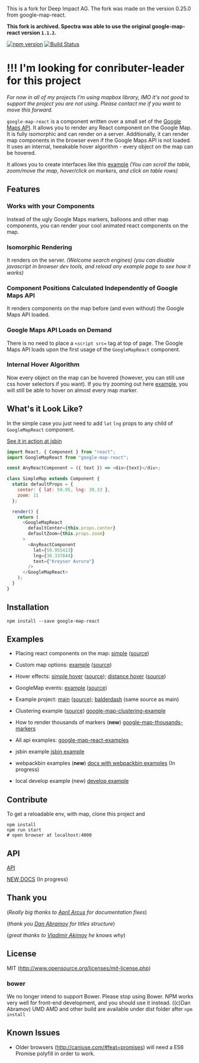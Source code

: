 This is a fork for Deep Impact AG. The fork was made on the version 0.25.0 from google-map-react.

**This fork is archived. Spectra was able to use the original google-map-react version `1.1.2`.**

[![npm version](https://badge.fury.io/js/google-map-react.svg)](http://badge.fury.io/js/google-map-react)
[![Build Status](https://travis-ci.org/istarkov/google-map-react.svg?branch=master)](https://travis-ci.org/istarkov/google-map-react)

# !!! I'm looking for conributer-leader for this project

_For now in all of my projects I'm using mapbox library, IMO it's not good to support the project you are not using. Please contact me if you want to move this forward._

`google-map-react` is a component written over a small set of the [Google Maps API](https://developers.google.com/maps/). It allows you to render any React component on the Google Map. It is fully isomorphic and can render on a server. Additionally, it can render map components in the browser even if the Google Maps API is not loaded. It uses an internal, tweakable hover algorithm - every object on the map can be hovered.

It allows you to create interfaces like this [example](http://istarkov.github.io/google-map-react/map/main) _(You can scroll the table, zoom/move the map, hover/click on markers, and click on table rows)_

## Features

### Works with your Components

Instead of the ugly Google Maps markers, balloons and other map components, you can render your cool animated react components on the map.

### Isomorphic Rendering

It renders on the server. _(Welcome search engines)_ _(you can disable javascript in browser dev tools, and reload any example page to see how it works)_

### Component Positions Calculated Independently of Google Maps API

It renders components on the map before (and even without) the Google Maps API loaded.

### Google Maps API Loads on Demand

There is no need to place a `<script src=` tag at top of page. The Google Maps API loads upon the first usage of the `GoogleMapReact` component.

### Internal Hover Algorithm

Now every object on the map can be hovered (however, you can still use css hover selectors if you want). If you try zooming out here [example](http://istarkov.github.io/google-map-react/map/main), you will still be able to hover on almost every map marker.

## What's it Look Like?

In the simple case you just need to add `lat` `lng` props to any child of `GoogleMapReact` component.

[See it in action at jsbin](https://jsbin.com/gaxapezowo/1/edit?js,output)

```javascript
import React, { Component } from "react";
import GoogleMapReact from "google-map-react";

const AnyReactComponent = ({ text }) => <div>{text}</div>;

class SimpleMap extends Component {
  static defaultProps = {
    center: { lat: 59.95, lng: 30.33 },
    zoom: 11
  };

  render() {
    return (
      <GoogleMapReact
        defaultCenter={this.props.center}
        defaultZoom={this.props.zoom}
      >
        <AnyReactComponent
          lat={59.955413}
          lng={30.337844}
          text={"Kreyser Avrora"}
        />
      </GoogleMapReact>
    );
  }
}
```

## Installation

```
npm install --save google-map-react
```

## Examples

* Placing react components on the map:
  [simple](http://istarkov.github.io/google-map-react/map/simple/) ([source](https://github.com/istarkov/google-map-react-examples/blob/master/web/flux/components/examples/x_simple/simple_map_page.jsx))

* Custom map options:
  [example](http://istarkov.github.io/google-map-react/map/options/) ([source](https://github.com/istarkov/google-map-react-examples/blob/master/web/flux/components/examples/x_options/options_map_page.jsx))

* Hover effects:
  [simple hover](http://istarkov.github.io/google-map-react/map/simple_hover/) ([source](https://github.com/istarkov/google-map-react-examples/blob/master/web/flux/components/examples/x_simple_hover/simple_hover_map_page.jsx));
  [distance hover](http://istarkov.github.io/google-map-react/map/distance_hover/) ([source](https://github.com/istarkov/google-map-react-examples/blob/master/web/flux/components/examples/x_distance_hover/distance_hover_map_page.jsx))

* GoogleMap events:
  [example](http://istarkov.github.io/google-map-react/map/events/) ([source](https://github.com/istarkov/google-map-react-examples/blob/master/web/flux/components/examples/x_events/events_map_page.jsx))

* Example project:
  [main](http://istarkov.github.io/google-map-react/map/main/) ([source](https://github.com/istarkov/google-map-react-examples/blob/master/web/flux/components/examples/x_main/main_map_block.jsx)); [balderdash](http://istarkov.github.io/google-map-react/map/balderdash/) (same source as main)

* Clustering example ([source](https://github.com/istarkov/google-map-clustering-example))
  [google-map-clustering-example](http://istarkov.github.io/google-map-clustering-example/)

* How to render thousands of markers (**new**)
  [google-map-thousands-markers](https://istarkov.github.io/google-map-thousands-markers/)

* All api examples:
  [google-map-react-examples](https://github.com/istarkov/google-map-react-examples)

* jsbin example
  [jsbin example](https://jsbin.com/roqutisoqu/1/edit?js,console,output)

* webpackbin examples (**new**)
  [docs with webpackbin examples](./DOC.md) (In progress)

* local develop example (new)
  [develop example](./develop)

## Contribute

To get a reloadable env, with map, clone this project and

```shell
npm install
npm run start
# open browser at localhost:4000
```

## API

[API](./API.md)

[NEW DOCS](./DOC.md) (In progress)

## Thank you

(_Really big thanks to [April Arcus](https://github.com/AprilArcus) for documentation fixes_)

(_thank you [Dan Abramov](http://gaearon.github.io/react-dnd/) for titles structure_)

(_great thanks to [Vladimir Akimov](https://github.com/b2whats) he knows why_)

## License

MIT (http://www.opensource.org/licenses/mit-license.php)

### bower

We no longer intend to support Bower. Please stop using Bower. NPM works very well for front-end development, and you should use it instead. ((c)Dan Abramov)
UMD AMD and other build are available under dist folder after `npm install`

## Known Issues

* Older browsers (http://caniuse.com/#feat=promises) will need a ES6 Promise polyfill in order to work.
